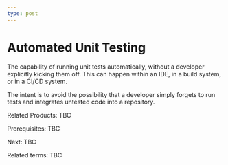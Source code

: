 ```yaml
---
type: post
---
```

# Automated Unit Testing

The capability of running unit tests automatically, without a developer explicitly kicking them off.  This can happen within an IDE, in a build system, or in a CI/CD system.

The intent is to avoid the possibility that a developer simply forgets to run tests and integrates untested code into a repository.

Related Products: TBC

Prerequisites: TBC

Next: TBC

Related terms: TBC
